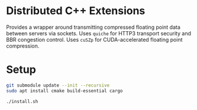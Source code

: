 # Distributed C++ Extensions

Provides a wrapper around transmitting compressed floating point data between servers via sockets.  Uses `quiche` for HTTP3 transport security and BBR congestion control.  Uses `cuSZp` for CUDA-accelerated floating point compression.

# Setup

```bash
git submodule update --init --recursive
sudo apt install cmake build-essential cargo

./install.sh
```
